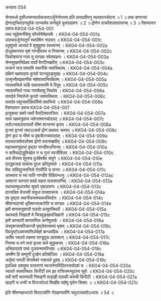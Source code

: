 अध्यायः 054

सेनामध्ये दुर्योधनमनवलोकयताऽर्जुनेनोत्तरम् प्रति तत्पदवीमनु रथयापनचोदना ॥ 1 ॥ तथा बाणाभ्यां द्रोणाद्यभिवादनपूर्वकं ताभ्यामेव कर्णमूले कुशलप्रश्नः ॥ 2 ॥ द्रोणेन तत्कौशलश्लाघनम् ॥ 3 ॥
वैशम्पायन उवाच 	KK04-04-054-001  
तथा व्यूढेष्वनीकेषु कौरवेयैर्महारथैः ।	KK04-04-054-001a  
उपायादर्जुनंस्तूर्णं रथघोषेण नादयन् ॥	KK04-04-054-001c  
ददृशुस्ते ध्वजाग्रं वै शुश्रुवुश्च रथस्वनम् ।	KK04-04-054-002a  
दोधूयमानस्य भृशं गाण्डीवस्य च निस्वनम् ॥	KK04-04-054-002c  
त्रिकोशमात्रं गत्वा तु पाण्डवः श्वेतवाहनः ।	KK04-04-054-003a  
सेनामुखमभिप्रेक्ष्य पार्थो वैराटिमब्रवीत् ॥	KK04-04-054-003c  
राजानं नात्र पश्यामि रथानीके व्यवस्थितम् ।	KK04-04-054-004a  
दक्षिणं पक्षमादाय कुरवो यान्त्युदङ्मुखाः ॥	KK04-04-054-004c  
उत्सृज्यैतद्रथानीकं महेष्वासाभिरक्षितम् ।	KK04-04-054-005a  
गवाग्रमभितो याहि यावत्पश्यामि मे रिपुम् ॥	KK04-04-054-005c  
गवाग्रमभितो गत्वा गाश्चैवाशु निवर्तय ।	KK04-04-054-006a  
यावदेते निवर्तन्ते कुरवो जवमास्थिताः ।	KK04-04-054-006c  
तावदेव पशून्सर्वान्निवर्तिष्ये तवाभिभो ॥	KK04-04-054-006e  
वैशम्पायन उवाच 	KK04-04-054-007  
इत्युक्त्वा समरे पार्थो वैराटिमपराजितः ।	KK04-04-054-007a  
सव्यं पक्षमनुप्राप्य जवेनाश्वानचोदयत् ॥	KK04-04-054-007c  
ततोऽभ्यवादयत्पार्थो भीष्मं शान्तनवं कृपम् ।	KK04-04-054-008a  
द्वाभ्यां द्वाभ्यां तथाऽऽचार्यं द्रोणं प्रथमतः क्रमात् ॥	KK04-04-054-008c  
द्रोणं कृपं च भीष्मं च पृषत्कैरभ्यवादयत् ।	KK04-04-054-009a  
ततस्तत्सर्वमालोक्य द्रोणो वचनमब्रवीत् ॥	KK04-04-054-009c  
महारथमनुप्राप्तं दृष्ट्वा गाण्डीवधन्विनम् ।	KK04-04-054-010a  
न कश्चिद्योद्धुमिच्छेत न च गुप्तं स्वजीवितम् ।	KK04-04-054-010c  
अयं वीरश्च शूरश्च दुर्धर्षश्चैव संयुगे ॥	KK04-04-054-010e  
एतद्ध्वजाग्रं पार्थस्य दूरतः प्रतिदृश्यते ।	KK04-04-054-011a  
मेघः सविद्युत्स्तनितो रोरवीति च वानरः ॥	KK04-04-054-011c  
आस्थाय च रथं याति गाण्डीवं विक्षिपन्धनुः ॥	KK04-04-054-012ac  
अश्वानां स्तनतां शब्दो वहतां पाकशासनिम् ।	KK04-04-054-013a  
रथस्याम्बुधरस्येव श्रूयते भृशदारुणः ॥	KK04-04-054-013c  
दारयन्निव तेजस्वी वसुधां वासवात्मजः ।	KK04-04-054-014a  
एष दृष्ट्वा रथानीकमस्माकमरिमर्दनः ।	KK04-04-054-014c  
श्रीमान्वदान्यो धृतिमान्तत्करोति च पाण्डवः ॥	KK04-04-054-014e  
इमौ बाणावनुप्राप्तौ पादयोः प्रत्युपस्थितौ ।	KK04-04-054-015a  
रथस्याग्रे निखातौ मे चित्रपुङ्खावजिह्मगौ ॥	KK04-04-054-015c  
इमौ चाप्यपरौ बाणावभितः कर्णमूलयोः ।	KK04-04-054-016a  
संस्पृशन्तावतिक्रान्तौ पृष्ट्वेवानामयं भृशम् ॥	KK04-04-054-016c  
चिरदृष्टोऽयमस्माभिर्धर्मज्ञो बान्धवप्रियः ।	KK04-04-054-017a  
अतीव ज्वलते लक्ष्म्या पाण्डुपुत्रः प्रतापवान् ॥	KK04-04-054-017c  
निरुष्य च वने वासं कृत्वा कर्म सुदुष्करम् ।	KK04-04-054-018a  
अभिवादयते पार्थः पूजयन्मामरिन्दमः ॥	KK04-04-054-018c  
अमर्षेण हि सम्पूर्णो दुःखेन प्रतिबोधितः ।	KK04-04-054-019a  
अद्येमां भारतीं सेनामेको नाशयते ध्रुवम् ॥	KK04-04-054-019c  
द्व्यधिकं दशमुष्य वत्सराणां स्वजनेनाविदितस्त्रयोदशं च ।	KK04-04-054-020a  
ज्वलते रथमास्थितः किरीटी तम इव रात्रिजमभ्युदस्य सूर्यः ॥	KK04-04-054-020c  
रथी शरी चारुमाली निषङ्गी शङ्खी पताकी कवची किरीटी ।	KK04-04-054-021a  
खड्गी च धन्वी च विराजतेऽयं शिखीव यज्ञेषु घृतेन सिक्तः ॥ ॥	KK04-04-054-021c  

इति श्रीमन्महाभारते विराटपर्वणि गोग्रहणपर्वणि चतुःपञ्चाशोऽध्यायः ॥ 54 ॥
